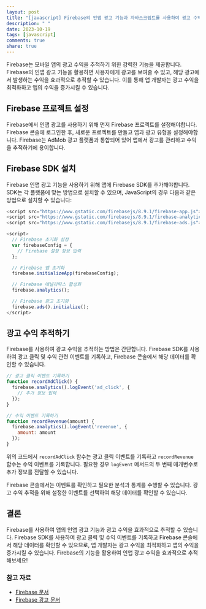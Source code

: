 ```yaml
---
layout: post
title: "[javascript] Firebase의 인앱 광고 기능과 자바스크립트를 사용하여 광고 수익 추적하기"
description: " "
date: 2023-10-19
tags: [javascript]
comments: true
share: true
---
```


Firebase는 모바일 앱의 광고 수익을 추적하기 위한 강력한 기능을 제공합니다. Firebase의 인앱 광고 기능을 활용하면 사용자에게 광고를 보여줄 수 있고, 해당 광고에서 발생하는 수익을 효과적으로 추적할 수 있습니다. 이를 통해 앱 개발자는 광고 수익을 최적화하고 앱의 수익을 증가시킬 수 있습니다.

## Firebase 프로젝트 설정

Firebase에서 인앱 광고를 사용하기 위해 먼저 Firebase 프로젝트를 설정해야합니다. Firebase 콘솔에 로그인한 후, 새로운 프로젝트를 만들고 앱과 광고 유형을 설정해야합니다. Firebase는 AdMob 광고 플랫폼과 통합되어 있어 앱에서 광고를 관리하고 수익을 추적하기에 용이합니다. 

## Firebase SDK 설치

Firebase 인앱 광고 기능을 사용하기 위해 앱에 Firebase SDK를 추가해야합니다. SDK는 각 플랫폼에 맞는 방법으로 설치할 수 있으며, JavaScript의 경우 다음과 같은 방법으로 설치할 수 있습니다:

```javascript
<script src="https://www.gstatic.com/firebasejs/8.9.1/firebase-app.js"></script>
<script src="https://www.gstatic.com/firebasejs/8.9.1/firebase-analytics.js"></script>
<script src="https://www.gstatic.com/firebasejs/8.9.1/firebase-ads.js"></script>

<script>
  // Firebase 초기화 설정
  var firebaseConfig = {
    // Firebase 설정 정보 입력
  };

  // Firebase 앱 초기화
  firebase.initializeApp(firebaseConfig);

  // Firebase 애널리틱스 활성화
  firebase.analytics();

  // Firebase 광고 초기화
  firebase.ads().initialize();
</script>
```

## 광고 수익 추적하기

Firebase를 사용하여 광고 수익을 추적하는 방법은 간단합니다. Firebase SDK를 사용하여 광고 클릭 및 수익 관련 이벤트를 기록하고, Firebase 콘솔에서 해당 데이터를 확인할 수 있습니다.

```javascript
// 광고 클릭 이벤트 기록하기
function recordAdClick() {
  firebase.analytics().logEvent('ad_click', { 
    // 추가 정보 입력 
  });
}

// 수익 이벤트 기록하기
function recordRevenue(amount) {
  firebase.analytics().logEvent('revenue', { 
    amount: amount 
  });
}
```

위의 코드에서 `recordAdClick` 함수는 광고 클릭 이벤트를 기록하고 `recordRevenue` 함수는 수익 이벤트를 기록합니다. 필요한 경우 `logEvent` 메서드의 두 번째 매개변수로 추가 정보를 전달할 수 있습니다.

Firebase 콘솔에서는 이벤트를 확인하고 필요한 분석과 통계를 수행할 수 있습니다. 광고 수익 추적을 위해 설정한 이벤트를 선택하여 해당 데이터를 확인할 수 있습니다.

## 결론

Firebase를 사용하여 앱의 인앱 광고 기능과 광고 수익을 효과적으로 추적할 수 있습니다. Firebase SDK를 사용하여 광고 클릭 및 수익 이벤트를 기록하고 Firebase 콘솔에서 해당 데이터를 확인할 수 있으므로, 앱 개발자는 광고 수익을 최적화하고 앱의 수익을 증가시킬 수 있습니다. Firebase의 기능을 활용하여 인앱 광고 수익을 효과적으로 추적해보세요!

### 참고 자료
- [Firebase 문서](https://firebase.google.com/docs)
- [Firebase 광고 문서](https://firebase.google.com/docs/admob)